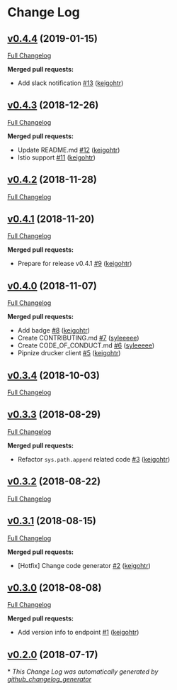 # Change Log

## [v0.4.4](https://github.com/rekcurd/drucker-client/tree/v0.4.4) (2019-01-15)
[Full Changelog](https://github.com/rekcurd/drucker-client/compare/v0.4.3...v0.4.4)

**Merged pull requests:**

- Add slack notification [\#13](https://github.com/rekcurd/drucker-client/pull/13) ([keigohtr](https://github.com/keigohtr))

## [v0.4.3](https://github.com/rekcurd/drucker-client/tree/v0.4.3) (2018-12-26)
[Full Changelog](https://github.com/rekcurd/drucker-client/compare/v0.4.2...v0.4.3)

**Merged pull requests:**

- Update README.md [\#12](https://github.com/rekcurd/drucker-client/pull/12) ([keigohtr](https://github.com/keigohtr))
- Istio support [\#11](https://github.com/rekcurd/drucker-client/pull/11) ([keigohtr](https://github.com/keigohtr))

## [v0.4.2](https://github.com/rekcurd/drucker-client/tree/v0.4.2) (2018-11-28)
[Full Changelog](https://github.com/rekcurd/drucker-client/compare/v0.4.1...v0.4.2)

## [v0.4.1](https://github.com/rekcurd/drucker-client/tree/v0.4.1) (2018-11-20)
[Full Changelog](https://github.com/rekcurd/drucker-client/compare/v0.4.0...v0.4.1)

**Merged pull requests:**

- Prepare for release v0.4.1 [\#9](https://github.com/rekcurd/drucker-client/pull/9) ([keigohtr](https://github.com/keigohtr))

## [v0.4.0](https://github.com/rekcurd/drucker-client/tree/v0.4.0) (2018-11-07)
[Full Changelog](https://github.com/rekcurd/drucker-client/compare/v0.3.4...v0.4.0)

**Merged pull requests:**

- Add badge [\#8](https://github.com/rekcurd/drucker-client/pull/8) ([keigohtr](https://github.com/keigohtr))
- Create CONTRIBUTING.md [\#7](https://github.com/rekcurd/drucker-client/pull/7) ([syleeeee](https://github.com/syleeeee))
- Create CODE\_OF\_CONDUCT.md [\#6](https://github.com/rekcurd/drucker-client/pull/6) ([syleeeee](https://github.com/syleeeee))
- Pipnize drucker client [\#5](https://github.com/rekcurd/drucker-client/pull/5) ([keigohtr](https://github.com/keigohtr))

## [v0.3.4](https://github.com/rekcurd/drucker-client/tree/v0.3.4) (2018-10-03)
[Full Changelog](https://github.com/rekcurd/drucker-client/compare/v0.3.3...v0.3.4)

## [v0.3.3](https://github.com/rekcurd/drucker-client/tree/v0.3.3) (2018-08-29)
[Full Changelog](https://github.com/rekcurd/drucker-client/compare/v0.3.2...v0.3.3)

**Merged pull requests:**

- Refactor `sys.path.append` related code [\#3](https://github.com/rekcurd/drucker-client/pull/3) ([keigohtr](https://github.com/keigohtr))

## [v0.3.2](https://github.com/rekcurd/drucker-client/tree/v0.3.2) (2018-08-22)
[Full Changelog](https://github.com/rekcurd/drucker-client/compare/v0.3.1...v0.3.2)

## [v0.3.1](https://github.com/rekcurd/drucker-client/tree/v0.3.1) (2018-08-15)
[Full Changelog](https://github.com/rekcurd/drucker-client/compare/v0.3.0...v0.3.1)

**Merged pull requests:**

- \[Hotfix\] Change code generator [\#2](https://github.com/rekcurd/drucker-client/pull/2) ([keigohtr](https://github.com/keigohtr))

## [v0.3.0](https://github.com/rekcurd/drucker-client/tree/v0.3.0) (2018-08-08)
[Full Changelog](https://github.com/rekcurd/drucker-client/compare/v0.2.0...v0.3.0)

**Merged pull requests:**

- Add version info to endpoint [\#1](https://github.com/rekcurd/drucker-client/pull/1) ([keigohtr](https://github.com/keigohtr))

## [v0.2.0](https://github.com/rekcurd/drucker-client/tree/v0.2.0) (2018-07-17)


\* *This Change Log was automatically generated by [github_changelog_generator](https://github.com/skywinder/Github-Changelog-Generator)*